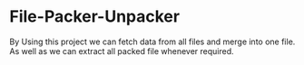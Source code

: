 # File-Packer-Unpacker
By Using this project we can fetch data from all files and merge into one file. As well as we can extract all packed file whenever required.
